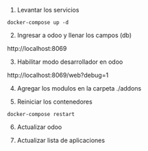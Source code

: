 
1. Levantar los servicios
```
docker-compose up -d
```

2. Ingresar a odoo y llenar los campos (db)

http://localhost:8069

3. Habilitar modo desarrollador en odoo

http://localhost:8069/web?debug=1

4. Agregar los modulos en la carpeta ./addons

5. Reiniciar los contenedores
```
docker-compose restart
```
6. Actualizar odoo

7. Actualizar lista de aplicaciones
